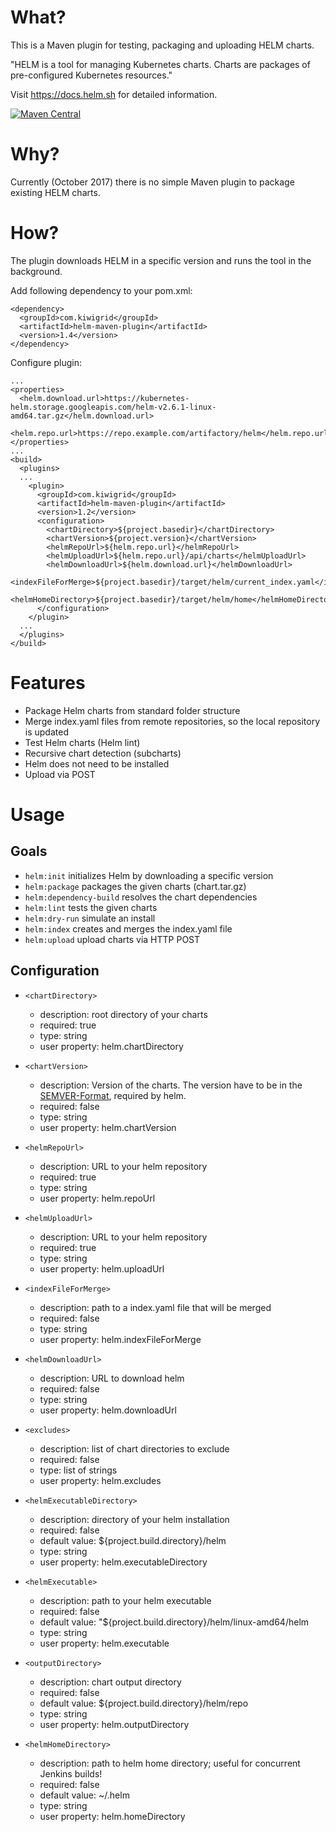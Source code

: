 # What?

This is a Maven plugin for testing, packaging and uploading HELM charts.

"HELM is a tool for managing Kubernetes charts. Charts are packages of pre-configured Kubernetes resources." 

Visit https://docs.helm.sh for detailed information.

[![Maven Central](https://maven-badges.herokuapp.com/maven-central/com.kiwigrid/helm-maven-plugin/badge.svg)](https://maven-badges.herokuapp.com/maven-central/com.kiwigrid/helm-maven-plugin)

# Why?

Currently (October 2017) there is no simple Maven plugin to package existing HELM charts.

# How?

The plugin downloads HELM in a specific version and runs the tool in the background.

Add following dependency to your pom.xml:
```
<dependency>
  <groupId>com.kiwigrid</groupId>
  <artifactId>helm-maven-plugin</artifactId>
  <version>1.4</version>
</dependency>
```

Configure plugin:
```
...
<properties>
  <helm.download.url>https://kubernetes-helm.storage.googleapis.com/helm-v2.6.1-linux-amd64.tar.gz</helm.download.url>
  <helm.repo.url>https://repo.example.com/artifactory/helm</helm.repo.url>
</properties>
...
<build>
  <plugins>
  ...
    <plugin>
      <groupId>com.kiwigrid</groupId>
      <artifactId>helm-maven-plugin</artifactId>
      <version>1.2</version>
      <configuration>
        <chartDirectory>${project.basedir}</chartDirectory>
        <chartVersion>${project.version}</chartVersion>
        <helmRepoUrl>${helm.repo.url}</helmRepoUrl>
        <helmUploadUrl>${helm.repo.url}/api/charts</helmUploadUrl>
        <helmDownloadUrl>${helm.download.url}</helmDownloadUrl>
        <indexFileForMerge>${project.basedir}/target/helm/current_index.yaml</indexFileForMerge>
        <helmHomeDirectory>${project.basedir}/target/helm/home</helmHomeDirectory>
      </configuration>
    </plugin>
  ...
  </plugins>
</build>
```

# Features

- Package Helm charts from standard folder structure
- Merge index.yaml files from remote repositories, so the local repository is updated
- Test Helm charts (Helm lint)
- Recursive chart detection (subcharts)
- Helm does not need to be installed
- Upload via POST

# Usage

## Goals

- `helm:init` initializes Helm by downloading a specific version
- `helm:package` packages the given charts (chart.tar.gz)
- `helm:dependency-build` resolves the chart dependencies  
- `helm:lint` tests the given charts
- `helm:dry-run` simulate an install
- `helm:index` creates and merges the index.yaml file
- `helm:upload` upload charts via HTTP POST

## Configuration

- `<chartDirectory>` 
  - description: root directory of your charts
  - required: true
  - type: string
  - user property: helm.chartDirectory

- `<chartVersion>`
  - description: Version of the charts. The version have to be in the [SEMVER-Format](https://semver.org/), required by helm.
  - required: false
  - type: string
  - user property: helm.chartVersion

- `<helmRepoUrl>`
  - description: URL to your helm repository
  - required: true
  - type: string
  - user property: helm.repoUrl

- `<helmUploadUrl>`
  - description: URL to your helm repository
  - required: true
  - type: string
  - user property: helm.uploadUrl

- `<indexFileForMerge>`
  - description: path to a index.yaml file that will be merged
  - required: false
  - type: string
  - user property: helm.indexFileForMerge

- `<helmDownloadUrl>`
  - description: URL to download helm
  - required: false
  - type: string
  - user property: helm.downloadUrl

- `<excludes>`
  - description: list of chart directories to exclude
  - required: false
  - type: list of strings
  - user property: helm.excludes

- `<helmExecutableDirectory>`
  - description: directory of your helm installation
  - required: false
  - default value: ${project.build.directory}/helm
  - type: string
  - user property: helm.executableDirectory

- `<helmExecutable>`
  - description: path to your helm executable
  - required: false
  - default value: "${project.build.directory}/helm/linux-amd64/helm
  - type: string
  - user property: helm.executable

- `<outputDirectory>`
  - description: chart output directory
  - required: false
  - default value: ${project.build.directory}/helm/repo
  - type: string
  - user property: helm.outputDirectory

- `<helmHomeDirectory>`
  - description: path to helm home directory; useful for concurrent Jenkins builds!
  - required: false
  - default value: ~/.helm
  - type: string
  - user property: helm.homeDirectory